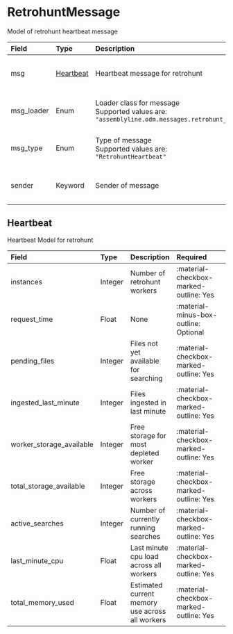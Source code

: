 [comment]: # (AUTOGENERATED MARKDOWN CONTENT. UPDATES TO ODM DOCUMENTATION SHOULD BE DONE THROUGH ASSEMBLYLINE-BASE REPO!)
# RetrohuntMessage
Model of retrohunt heartbeat message

| Field | Type | Description | Required | Default |
| :--- | :--- | :--- | :--- | :--- |
| msg | [Heartbeat](/assemblyline4_docs/odm/messages/retrohunt_heartbeat/#heartbeat) | Heartbeat message for retrohunt | <div style="width:100px">:material-checkbox-marked-outline: Yes</div> | `None` |
| msg_loader | Enum | Loader class for message<br>Supported values are:<br>`"assemblyline.odm.messages.retrohunt_heartbeat.RetrohuntMessage"` | <div style="width:100px">:material-checkbox-marked-outline: Yes</div> | `assemblyline.odm.messages.retrohunt_heartbeat.RetrohuntMessage` |
| msg_type | Enum | Type of message<br>Supported values are:<br>`"RetrohuntHeartbeat"` | <div style="width:100px">:material-checkbox-marked-outline: Yes</div> | `RetrohuntHeartbeat` |
| sender | Keyword | Sender of message | <div style="width:100px">:material-checkbox-marked-outline: Yes</div> | `None` |


[comment]: # (AUTOGENERATED MARKDOWN CONTENT. UPDATES TO ODM DOCUMENTATION SHOULD BE DONE THROUGH ASSEMBLYLINE-BASE REPO!)
## Heartbeat
Heartbeat Model for retrohunt

| Field | Type | Description | Required | Default |
| :--- | :--- | :--- | :--- | :--- |
| instances | Integer | Number of retrohunt workers | <div style="width:100px">:material-checkbox-marked-outline: Yes</div> | `None` |
| request_time | Float | None | <div style="width:100px">:material-minus-box-outline: Optional</div> | `None` |
| pending_files | Integer | Files not yet available for searching | <div style="width:100px">:material-checkbox-marked-outline: Yes</div> | `None` |
| ingested_last_minute | Integer | Files ingested in last minute | <div style="width:100px">:material-checkbox-marked-outline: Yes</div> | `None` |
| worker_storage_available | Integer | Free storage for most depleted worker | <div style="width:100px">:material-checkbox-marked-outline: Yes</div> | `None` |
| total_storage_available | Integer | Free storage across workers | <div style="width:100px">:material-checkbox-marked-outline: Yes</div> | `None` |
| active_searches | Integer | Number of currently running searches | <div style="width:100px">:material-checkbox-marked-outline: Yes</div> | `None` |
| last_minute_cpu | Float | Last minute cpu load across all workers | <div style="width:100px">:material-checkbox-marked-outline: Yes</div> | `None` |
| total_memory_used | Float | Estimated current memory use across all workers | <div style="width:100px">:material-checkbox-marked-outline: Yes</div> | `None` |


